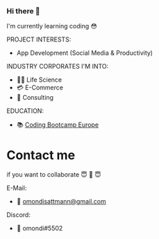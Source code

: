 ### Hi there 👋

I'm currently learning coding  😳





PROJECT INTERESTS:

-  App Development (Social Media & Productivity)


 

 INDUSTRY CORPORATES I'M INTO:
  - 👨‍🔬 Life Science 
  - 💳 E-Commerce
  - 💬 Consulting





EDUCATION: 
  - 📚 [Coding Bootcamp Europe](https://www.coding-bootcamps.eu) 

# Contact me

if you want to collaborate 😇 🤝 😇 

E-Mail:
- 📧 omondisattmann@gmail.com

Discord:
- 👾 omondi#5502



<!--
**omondi96/omondi96** is a ✨ _special_ ✨ repository because its `README.md` (this file) appears on your GitHub profile.


-->
